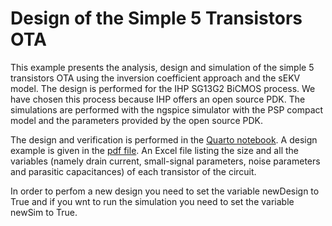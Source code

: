 # Design of the Simple 5 Transistors OTA

This example presents the analysis, design and simulation of the simple 5 transistors OTA using the inversion coefficient approach and the sEKV model. The design is performed for the IHP SG13G2 BiCMOS process. We have chosen this process because IHP offers an open source PDK. The simulations are performed with the ngspice simulator with the PSP compact model and the parameters provided by the open source PDK.

The design and verification is performed in the [Quarto notebook](Simple_OTA.qmd). A design example is given in the [pdf file](Simple_OTA.pdf). An Excel file listing the size and all the variables (namely drain current, small-signal parameters, noise parameters and parasitic capacitances) of each transistor of the circuit.

In order to perfom a new design you need to set the variable newDesign to True and if you wnt to run the simulation you need to set the variable newSim to True.
